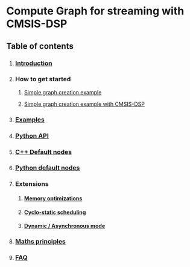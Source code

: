 # Compute Graph for streaming with CMSIS-DSP

## Table of contents

1. ### [Introduction](Introduction.md)

2. ### How to get started

   1. [Simple graph creation example](examples/simple/README.md)

   2. [Simple graph creation example with CMSIS-DSP](examples/simpledsp/README.md)

3. ### [Examples](examples/README.md)

4. ### [Python API](documentation/PythonAPI.md)

5. ### [C++ Default nodes](documentation/CPPNodes.md)

6. ### [Python default nodes](documentation/PythonNodes.md)

7. ### Extensions

   1. #### [Memory optimizations](documentation/Memory.md)

   2. #### [Cyclo-static scheduling](CycloStatic.md)

   3. #### [Dynamic / Asynchronous mode](Async.md)

8. ### [Maths principles](MATHS.md)

9. ### [FAQ](FAQ.md)



